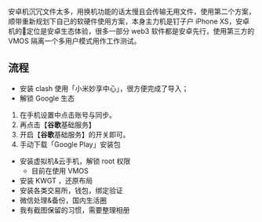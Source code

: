 安卓机沉冗文件太多，用换机功能的话太慢且会传输无用文件，使用第二个方案，顺带重新规划下自己的软硬件使用方案，本身主力机是钉子户 iPhone XS，安卓机的📌定位是安卓生态体验，很多一部分 web3 软件都是安卓先行，使用第三方的 VMOS 隔离一个多用户模式用作工作测试。

## 流程
- 安装 clash
使用「小米妙享中心」，很方便完成了导入；
- 解锁 Google 生态
1.  在手机设置中点击账号与同步。
2.  再点击【**谷歌**基础服务】
3.  开启【**谷歌**基础服务】的开关即可。
4. 手动下载「Google Play」安装包
- 安装虚拟机&云手机，解锁 root 权限
	- 目前在使用 VMOS
- 安装 KWGT ，还原布局
- 安装各类交易所，钱包，绑定验证
- 微信处理&备份，国内生活圈
- 我有截图保留的习惯，需要整理相册